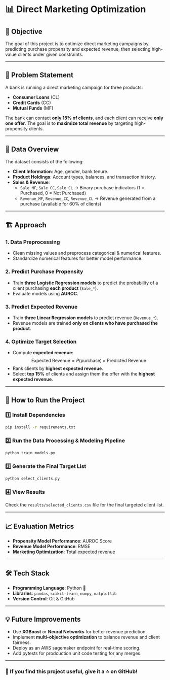 # 📊 Direct Marketing Optimization

## 🎯 Objective
The goal of this project is to optimize direct marketing campaigns by predicting purchase propensity and expected revenue, then selecting high-value clients under given constraints.

---

## 📌 Problem Statement
A bank is running a direct marketing campaign for three products:
- **Consumer Loans** (CL)
- **Credit Cards** (CC)
- **Mutual Funds** (MF)

The bank can contact **only 15% of clients**, and each client can receive **only one offer**. The goal is to **maximize total revenue** by targeting high-propensity clients.

---

## 📂 Data Overview
The dataset consists of the following:
- **Client Information**: Age, gender, bank tenure.
- **Product Holdings**: Account types, balances, and transaction history.
- **Sales & Revenue**:
  - `Sale_MF`, `Sale_CC`, `Sale_CL` → Binary purchase indicators (1 = Purchased, 0 = Not Purchased)
  - `Revenue_MF`, `Revenue_CC`, `Revenue_CL` → Revenue generated from a purchase (available for 60% of clients)

---

## 🏗️ Approach
### **1. Data Preprocessing**
- Clean missing values and preprocess categorical & numerical features.
- Standardize numerical features for better model performance.

### **2. Predict Purchase Propensity**
- Train **three Logistic Regression models** to predict the probability of a client purchasing **each product** (`Sale_*`).
- Evaluate models using **AUROC**.

### **3. Predict Expected Revenue**
- Train **three Linear Regression models** to predict revenue (`Revenue_*`).
- Revenue models are trained **only on clients who have purchased the product**.

### **4. Optimize Target Selection**
- Compute **expected revenue**:  
  $$\text{Expected Revenue} = P(\text{purchase}) \times \text{Predicted Revenue}$$
- Rank clients by **highest expected revenue**.
- Select **top 15%** of clients and assign them the offer with the **highest expected revenue**.

---

## 🚀 How to Run the Project

### **1️⃣ Install Dependencies**
```bash
pip install -r requirements.txt
```

### **2️⃣ Run the Data Processing & Modeling Pipeline**
```bash
python train_models.py
```

### **3️⃣ Generate the Final Target List**
```bash
python select_clients.py
```

### **4️⃣ View Results**
Check the `results/selected_clients.csv` file for the final targeted client list.

---

## 📈 Evaluation Metrics
- **Propensity Model Performance**: AUROC Score
- **Revenue Model Performance**: RMSE
- **Marketing Optimization**: Total expected revenue

---

## 🛠️ Tech Stack
- **Programming Language**: Python 🐍
- **Libraries**: `pandas`, `scikit-learn`, `numpy`, `matplotlib`
- **Version Control**: Git & GitHub
---

## 💡 Future Improvements
- Use **XGBoost** or **Neural Networks** for better revenue prediction.
- Implement **multi-objective optimization** to balance revenue and client fairness.
- Deploy as an AWS sagemaker endpoint for real-time scoring.
- Add pytests for prodcuction unit code testing for any merges. 
  
---

### 🌟 If you find this project useful, give it a ⭐ on GitHub!

